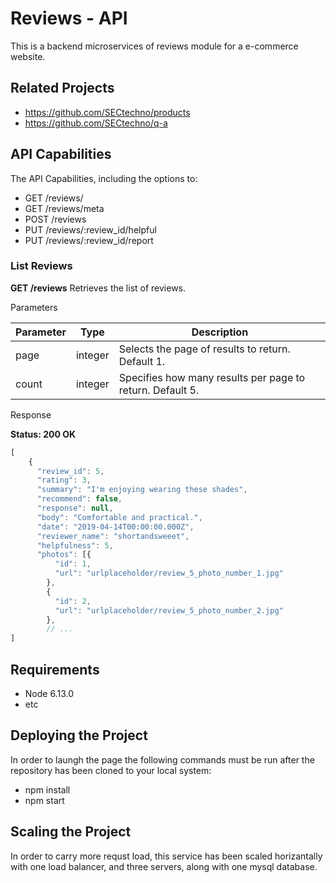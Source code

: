 # Reviews - API
This is a backend microservices of reviews module for a e-commerce website.

## Related Projects

  - https://github.com/SECtechno/products
  - https://github.com/SECtechno/q-a

## API Capabilities
The API Capabilities, including the options to:

  - GET /reviews/
  - GET /reviews/meta
  - POST /reviews
  - PUT /reviews/:review_id/helpful
  - PUT /reviews/:review_id/report

### List Reviews

**GET /reviews** Retrieves the list of reviews.

Parameters

|Parameter|Type|Description|
|--------|--------|--------|
|    page    |    integer    |   Selects the page of results to return. Default 1.    |
|    count    |    integer    |   Specifies how many results per page to return. Default 5. |

Response

**Status: 200 OK**

```javascript
[
    {
      "review_id": 5,
      "rating": 3,
      "summary": "I'm enjoying wearing these shades",
      "recommend": false,
      "response": null,
      "body": "Comfortable and practical.",
      "date": "2019-04-14T00:00:00.000Z",
      "reviewer_name": "shortandsweeet",
      "helpfulness": 5,
      "photos": [{
          "id": 1,
          "url": "urlplaceholder/review_5_photo_number_1.jpg"
        },
        {
          "id": 2,
          "url": "urlplaceholder/review_5_photo_number_2.jpg"
        },
        // ...
]
```

## Requirements

- Node 6.13.0
- etc

## Deploying the Project
In order to laungh the page the following commands must be run after the repository has been cloned to your local system:

  - npm install
  - npm start

## Scaling the Project
In order to carry more requst load, this service has been scaled horizantally with one load balancer, and three servers, along with one mysql database.

